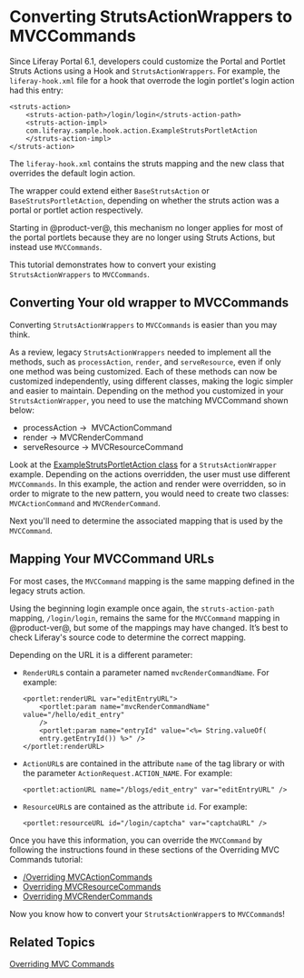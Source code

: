 # Converting StrutsActionWrappers to MVCCommands [](id=converting-strutsactionwrappers-to-mvccommands)

Since Liferay Portal 6.1, developers could customize the Portal and Portlet
Struts Actions using a Hook and `StrutsActionWrappers`. For example, the
`liferay-hook.xml` file for a hook that overrode the login portlet's login
action had this entry:

    <struts-action>
        <struts-action-path>/login/login</struts-action-path>
        <struts-action-impl>
        com.liferay.sample.hook.action.ExampleStrutsPortletAction
        </struts-action-impl>
    </struts-action>
 
The `liferay-hook.xml` contains the struts mapping and the new class that 
overrides the default login action. 

The wrapper could extend either `BaseStrutsAction` or `BaseStrutsPortletAction`, 
depending on whether the struts action was a portal or portlet action 
respectively.

Starting in @product-ver@, this mechanism no longer applies for 
most of the portal portlets because they are no longer using Struts Actions, but 
instead use `MVCCommands`.

This tutorial demonstrates how to convert your existing `StrutsActionWrappers` to
`MVCCommands`. 

## Converting Your old wrapper to MVCCommands [](id=converting-your-old-wrapper-to-mvccommands)

Converting `StrutsActionWrappers` to `MVCCommands` is easier than you may think.

As a review, legacy `StrutsActionWrappers` needed to implement all the methods,
such as `processAction`, `render`, and `serveResource`, even if only one method
was being customized. Each of these methods can now be customized independently,
using different classes, making the logic simpler and easier to maintain.
Depending on the method you customized in your `StrutsActionWrapper`, you need
to use the matching MVCCommand shown below:

-   processAction &rarr;  MVCActionCommand
-   render &rarr; MVCRenderCommand
-   serveResource &rarr; MVCResourceCommand

Look at the [ExampleStrutsPortletAction class](https://dev.liferay.com/develop/tutorials/-/knowledge_base/6-2/overriding-and-adding-struts-actions)
for a `StrutsActionWrapper` example. Depending on the actions overridden, the 
user must use different `MVCCommands`. In this example, the action and 
render were overridden, so in order to migrate to the new pattern, you would 
need to create two classes: `MVCActionCommand` and `MVCRenderCommand`.

Next you'll need to determine the associated mapping that is used by the 
`MVCCommand`.

## Mapping Your MVCCommand URLs [](id=mapping-your-mvccommand-urls)

For most cases, the `MVCCommand` mapping is the same mapping defined in the 
legacy struts action.

Using the beginning login example once again, the `struts-action-path` mapping, 
`/login/login`, remains the same for the `MVCCommand` mapping in @product-ver@, but
some of the mappings may have changed. It’s best to check Liferay's source code
to determine the correct mapping.

Depending on the URL it is a different parameter:

-   `RenderURL`s contain a parameter named `mvcRenderCommandName`. For
    example:
    
        <portlet:renderURL var="editEntryURL">
            <portlet:param name="mvcRenderCommandName" value="/hello/edit_entry" 
            />
            <portlet:param name="entryId" value="<%= String.valueOf(
            entry.getEntryId()) %>" />
        </portlet:renderURL>    

-   `ActionURL`s are contained in the attribute `name` of the tag library
    or with the parameter `ActionRequest.ACTION_NAME`. For example:
    
        <portlet:actionURL name="/blogs/edit_entry" var="editEntryURL" />
 
-   `ResourceURL`s are contained as the attribute `id`. For example:

        <portlet:resourceURL id="/login/captcha" var="captchaURL" />

Once you have this information, you can override the `MVCCommand` by following the
instructions found in these sections of the Overriding MVC Commands tutorial:

-   [/Overriding MVCActionCommands](/develop/tutorials/-/knowledge_base/7-0/overriding-mvc-commands#overriding-mvcactioncommand)
-   [Overriding MVCResourceCommands](https://dev.liferay.com/develop/tutorials/-/knowledge_base/7-0/overriding-mvc-commands#overriding-mvcresourcecommand)
-   [Overriding MVCRenderCommands](https://dev.liferay.com/develop/tutorials/-/knowledge_base/7-0/overriding-mvc-commands#adding-logic-to-an-existing-mvc-render-command)

Now you know how to convert your `StrutsActionWrapper`s to `MVCCommand`s!

## Related Topics [](id=related-topics)

[Overriding MVC Commands](https://dev.liferay.com/develop/tutorials/-/knowledge_base/7-0/overriding-mvc-commands)
